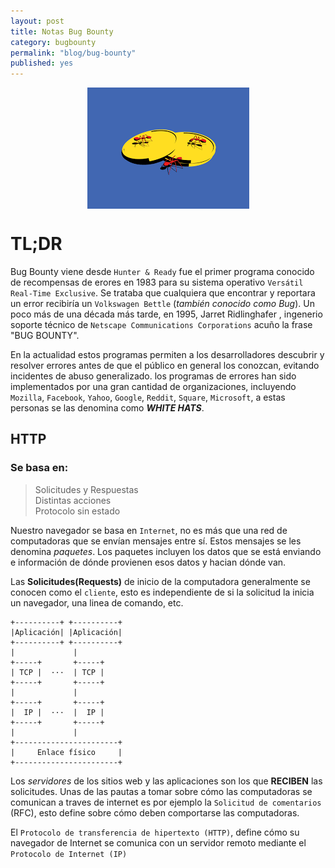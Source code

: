 ```yaml
---
layout: post
title: Notas Bug Bounty
category: bugbounty
permalink: "blog/bug-bounty"
published: yes
---
```


<img class="differentSize30" src="/assets/img/ants.png" alt="antsBUGBOUNTY" style="margin:auto; display:block;">

# TL;DR

Bug Bounty viene desde `Hunter & Ready` fue el primer programa conocido de recompensas de erores en 1983 para su sistema operativo `Versátil Real-Time Exclusive`. Se trataba que cualquiera que encontrar y reportara un error recibiría un `Volkswagen Bettle` (_también conocido como Bug_). Un poco más de una década más tarde, en 1995, Jarret Ridlinghafer , ingenerio soporte técnico de `Netscape Communications Corporations` acuño la frase "BUG BOUNTY".


En la actualidad estos programas permiten a los desarrolladores descubrir y resolver errores antes de que el público en general los conozcan, evitando incidentes de abuso generalizado. los programas de errores han sido implementados por una gran cantidad de organizaciones, incluyendo `Mozilla`, `Facebook`, `Yahoo`, `Google`, `Reddit`, `Square`, `Microsoft`, a estas personas se las denomina como _**WHITE HATS**_.

## HTTP
### Se basa en:

> Solicitudes y Respuestas<br>
> Distintas acciones<br>
> Protocolo sin estado

Nuestro navegador se basa en `Internet`, no es más que una red de computadoras que se envían mensajes entre sí. Estos mensajes se les denomina _paquetes_. Los paquetes incluyen los datos que se está enviando e información de dónde provienen esos datos y hacian dónde van.

Las **Solicitudes(Requests)** de inicio de la computadora generalmente se conocen como el `cliente`, esto es independiente de si la solicitud la inicia un navegador, una linea de comando, etc.
```
+----------+ +----------+
|Aplicación| |Aplicación|
+----------+ +----------+
|             |
+-----+       +-----+
| TCP |  ···  | TCP |
+-----+       +-----+
|             |
+-----+       +-----+
|  IP |  ···  |  IP |
+-----+       +-----+
|             |
+-----------------------+
|     Enlace físico     |
+-----------------------+
```


Los _servidores_ de los sitios web y las aplicaciones son los que **RECIBEN** las solicitudes. Unas de las pautas a tomar  sobre cómo las computadoras se comunican a traves de internet es por ejemplo la `Solicitud de comentarios` (RFC), esto define sobre cómo deben comportarse las computadoras.

El `Protocolo de transferencia de hipertexto (HTTP)`, define cómo su navegador de Internet se comunica con un servidor remoto mediante el `Protocolo de Internet (IP)`










